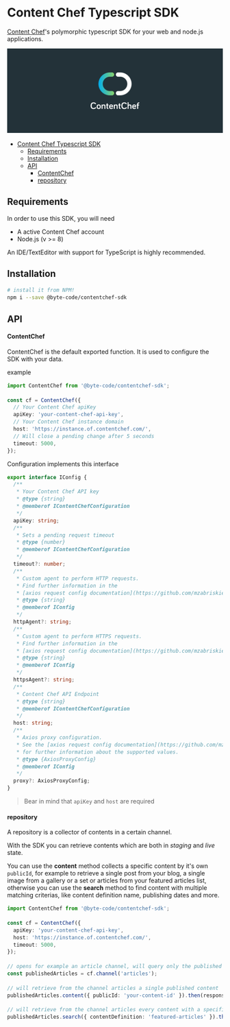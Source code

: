 Content Chef Typescript SDK
===========================

[Content Chef](https://contentchefwebsite)'s polymorphic typescript SDK for your web and node.js applications.

![Logo](assets/logo-banner.svg)

- [Content Chef Typescript SDK](#content-chef-typescript-sdk)
  - [Requirements](#requirements)
  - [Installation](#installation)
  - [API](#api)
      - [ContentChef](#contentchef)
      - [repository](#repository)

## Requirements

In order to use this SDK, you will need

* A active Content Chef account
* Node.js (v >= 8)

An IDE/TextEditor with support for TypeScript is highly recommended. 

## Installation

```bash
# install it from NPM!
npm i --save @byte-code/contentchef-sdk
```

## API

#### ContentChef

ContentChef is the default exported function. It is used to configure the SDK with your data.

example

```typescript
import ContentChef from '@byte-code/contentchef-sdk';

const cf = ContentChef({
  // Your Content Chef apiKey
  apiKey: 'your-content-chef-api-key',
  // Your Content Chef instance domain
  host: 'https://instance.of.contentchef.com/',
  // Will close a pending change after 5 seconds
  timeout: 5000,
});
```

Configuration implements this interface

```typescript
export interface IConfig {
  /**
   * Your Content Chef API key
   * @type {string}
   * @memberof IContentChefConfiguration
   */
  apiKey: string;
  /**
   * Sets a pending request timeout
   * @type {number}
   * @memberof IContentChefConfiguration
   */
  timeout?: number;
  /**
   * Custom agent to perform HTTP requests. 
   * Find further information in the 
   * [axios request config documentation](https://github.com/mzabriskie/axios#request-config).
   * @type {string}
   * @memberof IConfig
   */
  httpAgent?: string;
  /**
   * Custom agent to perform HTTPS requests.
   * Find further information in the 
   * [axios request config documentation](https://github.com/mzabriskie/axios#request-config).
   * @type {string}
   * @memberof IConfig
   */
  httpsAgent?: string;
  /**
   * Content Chef API Endpoint
   * @type {string}
   * @memberof IContentChefConfiguration
   */
  host: string;
  /**
   * Axios proxy configuration. 
   * See the [axios request config documentation](https://github.com/mzabriskie/axios#request-config) 
   * for further information about the supported values.
   * @type {AxiosProxyConfig}
   * @memberof IConfig
   */
  proxy?: AxiosProxyConfig;
}
```

> Bear in mind that `apiKey` and `host` are required

#### repository

A repository is a collector of contents in a certain channel.

With the SDK you can retrieve contents which are both in *staging* and *live* state.

You can use the **content** method collects a specific content by it's own `publicId`, for example to retrieve a single post from your blog, a single image from a gallery or a set or articles from your featured articles list, otherwise you can use the **search** method to find content with multiple matching criterias, like content definition name, publishing dates and more.

```typescript
import ContentChef from '@byte-code/contentchef-sdk';

const cf = ContentChef({
  apiKey: 'your-content-chef-api-key',
  host: 'https://instance.of.contentchef.com/',
  timeout: 5000,
});

// opens for example an article channel, will query only the published ones
const publishedArticles = cf.channel('articles');

// will retrieve from the channel articles a single published content
publishedArticles.content({ publicId: 'your-content-id' }).then(response => /* handles response */);

// will retrieve from the channel articles every content with a specific contentDefinition
publishedArticles.search({ contentDefinition: 'featured-articles' }).then(response => /* handles response */);
```